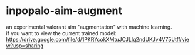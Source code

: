 # inpopalo-aim-augment
an experimental valorant aim "augmentation" with machine learning.   
if you want to view the current trained model:
https://drive.google.com/file/d/1PKRYcokXMtuJCJLIq2ndUKJv4V75Utff/view?usp=sharing